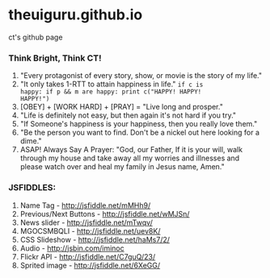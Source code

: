 theuiguru.github.io
====================
ct's github page

### Think Bright, Think CT!
1. "Every protagonist of every story, show, or movie is the story of my life."
2. "It only takes 1-RTT to attain happiness in life."
<code>if c is happy:
        if p && m are happy:
                print c("HAPPY! HAPPY! HAPPY!")</code>
3. [OBEY] + [WORK HARD] + [PRAY] = "Live long and prosper."
4. "Life is definitely not easy, but then again it's not hard if you try."
5. "If Someone's happiness is your happiness, then you really love them."
6. "Be the person you want to find. Don't be a nickel out here looking for a dime."
7. ASAP! Always Say A Prayer: "God, our Father, If it is your will, walk through my house and take 
away all my worries and illnesses and please watch over and heal my 
family in Jesus name, Amen."

### JSFIDDLES:
1. Name Tag - http://jsfiddle.net/mMHh9/
2. Previous/Next Buttons - http://jsfiddle.net/wMJSn/
3. News slider - http://jsfiddle.net/mTwqv/
4. MGOCSMBQLI - http://jsfiddle.net/uev8K/
5. CSS Slideshow - http://jsfiddle.net/haMs7/2/
6. Audio - http://jsbin.com/iminoc
7. Flickr API - http://jsfiddle.net/C7guQ/23/
8. Sprited image - http://jsfiddle.net/6XeGG/

